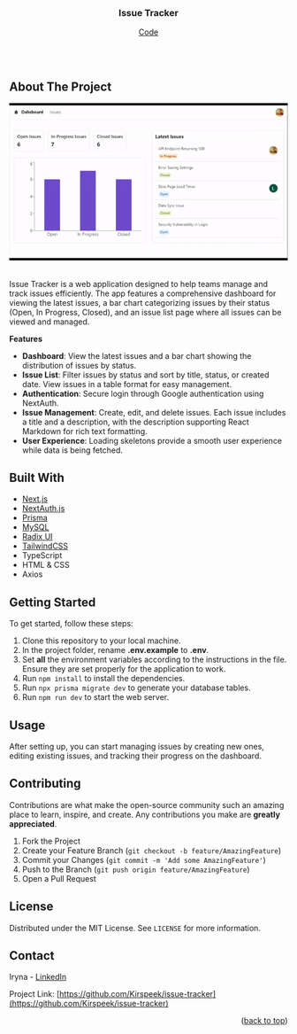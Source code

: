 <div id="top"></div>

<br />
<div align="center">  
  <h3 align="center">Issue Tracker</h3>

  <p align="center">
    <a href="https://github.com/Kirspeek/issue_tracker">Code</a>
  </p>
</div>

<br /><br />

## About The Project

<div align="center">
  <a href="https://kirs-peek-issue-tracker.vercel.app">
    <img src="app/assets/IssueTrackerGif_20s.gif" alt="Issue Tracker Demo">
  </a>
</div>

<br />

Issue Tracker is a web application designed to help teams manage and track issues efficiently. The app features a comprehensive dashboard for viewing the latest issues, a bar chart categorizing issues by their status (Open, In Progress, Closed), and an issue list page where all issues can be viewed and managed.

**Features**

- **Dashboard**: View the latest issues and a bar chart showing the distribution of issues by status.
- **Issue List**: Filter issues by status and sort by title, status, or created date. View issues in a table format for easy management.
- **Authentication**: Secure login through Google authentication using NextAuth.
- **Issue Management**: Create, edit, and delete issues. Each issue includes a title and a description, with the description supporting React Markdown for rich text formatting.
- **User Experience**: Loading skeletons provide a smooth user experience while data is being fetched.

## Built With

- [Next.js](https://nextjs.org/)
- [NextAuth.js](https://next-auth.js.org/)
- [Prisma](https://www.prisma.io/)
- [MySQL](https://www.mysql.com/)
- [Radix UI](https://www.radix-ui.com/)
- [TailwindCSS](https://tailwindcss.com/)
- TypeScript
- HTML & CSS
- Axios

## Getting Started

To get started, follow these steps:

1. Clone this repository to your local machine.
2. In the project folder, rename **.env.example** to **.env**.
3. Set **all** the environment variables according to the instructions in the file. Ensure they are set properly for the application to work.
4. Run `npm install` to install the dependencies.
5. Run `npx prisma migrate dev` to generate your database tables.
6. Run `npm run dev` to start the web server.

## Usage

After setting up, you can start managing issues by creating new ones, editing existing issues, and tracking their progress on the dashboard.

## Contributing

Contributions are what make the open-source community such an amazing place to learn, inspire, and create. Any contributions you make are **greatly appreciated**.

1. Fork the Project
2. Create your Feature Branch (`git checkout -b feature/AmazingFeature`)
3. Commit your Changes (`git commit -m 'Add some AmazingFeature'`)
4. Push to the Branch (`git push origin feature/AmazingFeature`)
5. Open a Pull Request

## License

Distributed under the MIT License. See `LICENSE` for more information.

## Contact

Iryna - [LinkedIn](https://www.linkedin.com/in/irynacherepenko/)

Project Link: [https://github.com/Kirspeek/issue-tracker](https://github.com/Kirspeek/issue-tracker)

<p align="right">(<a href="#top">back to top</a>)</p>


